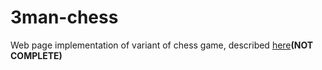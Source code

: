 # 3man-chess

Web page implementation of variant of chess game, described [here](http://3manchess.com/)**(NOT COMPLETE)**
